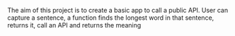 The aim of this project is to create a basic app to call a public API. User can capture a sentence, a function finds the longest word in that sentence, returns it, call an API and returns the meaning